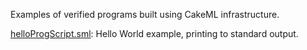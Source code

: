 Examples of verified programs built using CakeML infrastructure.

[helloProgScript.sml](helloProgScript.sml):
Hello World example, printing to standard output.